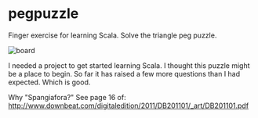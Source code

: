 pegpuzzle
=========

Finger exercise for learning Scala.  Solve the triangle peg puzzle.

![board](https://raw.github.com/spangiafora/pegpuzzle/master/images/pegs.jpg)

I needed a project to get started learning Scala.  I thought this puzzle might
be a place to begin.  So far it has raised a few more questions than I had
expected.  Which is good.



Why "Spangiafora?" See page 16 of: http://www.downbeat.com/digitaledition/2011/DB201101/_art/DB201101.pdf
